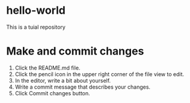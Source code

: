 # hello-world
This is a tuial repository

# Make and commit changes
1. Click the README.md file.
1. Click the  pencil icon in the upper right corner of the file view to edit.
1. In the editor, write a bit about yourself.
1. Write a commit message that describes your changes.
1. Click Commit changes button.

